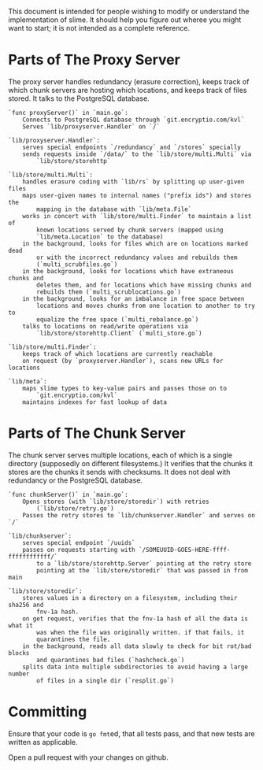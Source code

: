 This document is intended for people wishing to modify or understand the
implementation of slime. It should help you figure out wheree you might want
to start; it is not intended as a complete reference.

Parts of The Proxy Server
=========================

The proxy server handles redundancy (erasure correction), keeps track of
which chunk servers are hosting which locations, and keeps track of files
stored. It talks to the PostgreSQL database.

    `func proxyServer()` in `main.go`:
        Connects to PostgreSQL database through `git.encryptio.com/kvl`
        Serves `lib/proxyserver.Handler` on `/`

    `lib/proxyserver.Handler`:
        serves special endpoints `/redundancy` and `/stores` specially
        sends requests inside `/data/` to the `lib/store/multi.Multi` via
            `lib/store/storehttp`

    `lib/store/multi.Multi`:
        handles erasure coding with `lib/rs` by splitting up user-given files
        maps user-given names to internal names ("prefix ids") and stores the
            mapping in the database with `lib/meta.File`
        works in concert with `lib/store/multi.Finder` to maintain a list of
            known locations served by chunk servers (mapped using
            `lib/meta.Location` to the database)
        in the background, looks for files which are on locations marked dead
            or with the incorrect redundancy values and rebuilds them
            (`multi_scrubfiles.go`)
        in the background, looks for locations which have extraneous chunks and
            deletes them, and for locations which have missing chunks and
            rebuilds them (`multi_scrublocations.go`)
        in the background, looks for an imbalance in free space between
            locations and moves chunks from one location to another to try to
            equalize the free space (`multi_rebalance.go`)
        talks to locations on read/write operations via
            `lib/store/storehttp.Client` (`multi_store.go`)

    `lib/store/multi.Finder`:
        keeps track of which locations are currently reachable
        on request (by `proxyserver.Handler`), scans new URLs for locations

    `lib/meta`:
        maps slime types to key-value pairs and passes those on to
            `git.encryptio.com/kvl`
        maintains indexes for fast lookup of data

Parts of The Chunk Server
=========================

The chunk server serves multiple locations, each of which is a single directory
(supposedly on different filesystems.) It verifies that the chunks it stores
are the chunks it sends with checksums. It does not deal with redundancy or the
PostgreSQL database.

    `func chunkServer()` in `main.go`:
        Opens stores (with `lib/store/storedir`) with retries
            (`lib/store/retry.go`)
        Passes the retry stores to `lib/chunkserver.Handler` and serves on `/`

    `lib/chunkserver`:
        serves special endpoint `/uuids`
        passes on requests starting with `/SOMEUUID-GOES-HERE-ffff-ffffffffffff/`
            to a `lib/store/storehttp.Server` pointing at the retry store
            pointing at the `lib/store/storedir` that was passed in from main

    `lib/store/storedir`:
        stores values in a directory on a filesystem, including their sha256 and
            fnv-1a hash.
        on get request, verifies that the fnv-1a hash of all the data is what it
            was when the file was originally written. if that fails, it
            quarantines the file.
        in the background, reads all data slowly to check for bit rot/bad blocks
            and quarantines bad files (`hashcheck.go`)
        splits data into multiple subdirectories to avoid having a large number
            of files in a single dir (`resplit.go`)

Committing
==========

Ensure that your code is `go fmt`ed, that all tests pass, and that new tests are
written as applicable.

Open a pull request with your changes on github.
